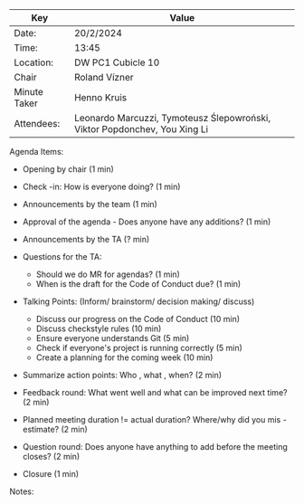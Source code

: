 | Key | Value |
| --- | --- |
| Date: | 20/2/2024 |
| Time: | 13:45 |
| Location: | DW PC1 Cubicle 10 |
| Chair | Roland Vízner |
| Minute Taker | Henno Kruis |
| Attendees: | Leonardo Marcuzzi, Tymoteusz Ślepowroński, Viktor Popdonchev, You Xing Li |
Agenda Items:
- Opening by chair (1 min)
- Check -in: How is everyone doing? (1 min)
- Announcements by the team (1 min)
- Approval of the agenda - Does anyone have any additions? (1 min)
- Announcements by the TA (? min)
- Questions for the TA:
    - Should we do MR for agendas? (1 min)
    - When is the draft for the Code of Conduct due? (1 min)

- Talking Points: (Inform/ brainstorm/ decision making/ discuss)
    - Discuss our progress on the Code of Conduct (10 min)
    - Discuss checkstyle rules (10 min)
    - Ensure everyone understands Git (5 min)
    - Check if everyone's project is running correctly (5 min)
    - Create a planning for the coming week (10 min)
- Summarize action points: Who , what , when? (2 min)

- Feedback round: What went well and what can be improved next time? (2 min)
- Planned meeting duration != actual duration? Where/why did you mis -estimate? (2 min)
- Question round: Does anyone have anything to add before the meeting closes? (2 min)
- Closure (1 min)


Notes:

